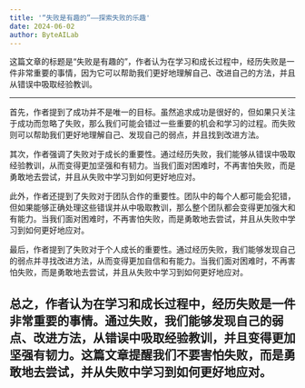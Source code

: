 ```yaml
---
title: '“失败是有趣的”——探索失败的乐趣'
date: 2024-06-02
author: ByteAILab
---
```


这篇文章的标题是“失败是有趣的”，作者认为在学习和成长过程中，经历失败是一件非常重要的事情，因为它可以帮助我们更好地理解自己、改进自己的方法，并且从错误中吸取经验教训。


---

首先，作者提到了成功并不是唯一的目标。虽然追求成功是很好的，但如果只关注于成功而忽略了失败，那么我们可能会错过一些重要的机会和学习的过程。而失败则可以帮助我们更好地理解自己、发现自己的弱点，并且找到改进方法。

其次，作者强调了失败对于成长的重要性。通过经历失败，我们能够从错误中吸取经验教训，从而变得更加坚强和有韧力。当我们面对困难时，不再害怕失败，而是勇敢地去尝试，并且从失败中学习到如何更好地应对。

此外，作者还提到了失败对于团队合作的重要性。团队中的每个人都可能会犯错，但如果能够正确处理这些错误并从中吸取教训，那么整个团队都会变得更加强大和有能力。当我们面对困难时，不再害怕失败，而是勇敢地去尝试，并且从失败中学习到如何更好地应对。

最后，作者提到了失败对于个人成长的重要性。通过经历失败，我们能够发现自己的弱点并寻找改进方法，从而变得更加自信和有能力。当我们面对困难时，不再害怕失败，而是勇敢地去尝试，并且从失败中学习到如何更好地应对。

总之，作者认为在学习和成长过程中，经历失败是一件非常重要的事情。通过失败，我们能够发现自己的弱点、改进方法，从错误中吸取经验教训，并且变得更加坚强有韧力。这篇文章提醒我们不要害怕失败，而是勇敢地去尝试，并从失败中学习到如何更好地应对。
---

